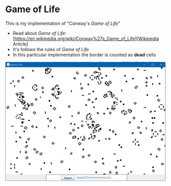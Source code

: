 
# Game of Life

This is my implementation of "Conway's _Game of Life_"



+ Read about _Game of Life_: 
[https://en.wikipedia.org/wiki/Conway%27s_Game_of_Life][Wikipedia Article]
+ It's follows the rules of _Game of Life_
+ In this particular implementation the border is counted as **dead** cells

![Screenshot of Game](https://raw.githubusercontent.com/KyaTech/GameOfLife/master/img/ScreenshotOfTheGame.JPG)

[Wikipedia Article]: https://en.wikipedia.org/wiki/Conway%27s_Game_of_Life